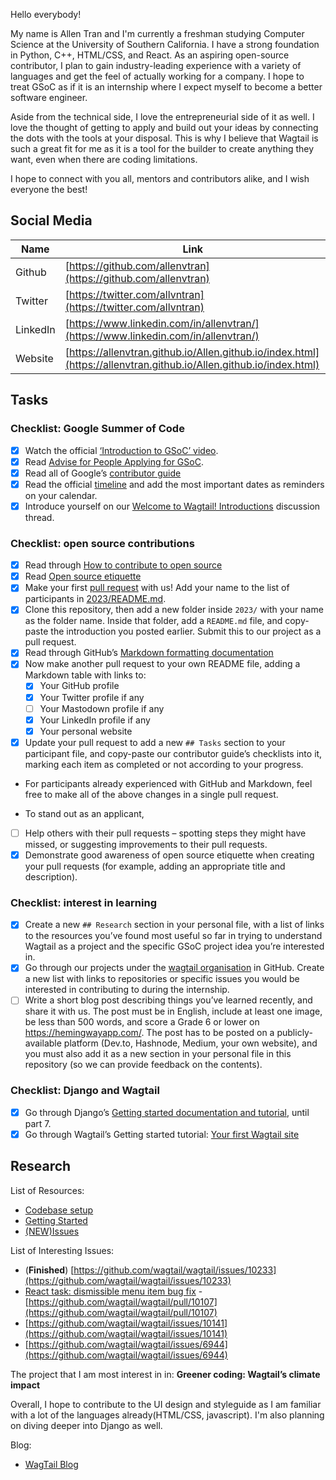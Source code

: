 Hello everybody!

My name is Allen Tran and I'm currently a freshman studying Computer Science at the University of Southern California. I have a strong foundation in Python, C++, HTML/CSS, and React. As an aspiring open-source contributor, I plan to gain industry-leading experience with a variety of languages and get the feel of actually working for a company. I hope to treat GSoC as if it is an internship where I expect myself to become a better software engineer.

Aside from the technical side, I love the entrepreneurial side of it as well. I love the thought of getting to apply and build out your ideas by connecting the dots with the tools at your disposal. This is why I believe that Wagtail is such a great fit for me as it is a tool for the builder to create anything they want, even when there are coding limitations.

I hope to connect with you all, mentors and contributors alike, and I wish everyone the best!

## Social Media

| Name | Link |
| --- | --- |
| Github | [https://github.com/allenvtran](https://github.com/allenvtran) |
| Twitter | [https://twitter.com/allvntran](https://twitter.com/allvntran) |
| LinkedIn | [https://www.linkedin.com/in/allenvtran/](https://www.linkedin.com/in/allenvtran/) |
| Website | [https://allenvtran.github.io/Allen.github.io/index.html](https://allenvtran.github.io/Allen.github.io/index.html) |

## Tasks

### Checklist: Google Summer of Code

- [x] Watch the official [‘Introduction to GSoC’ video](https://www.youtube.com/watch?v=7jD2tChhrWM&feature=youtu.be).
- [x] Read [Advise for People Applying for GSoC](https://developers.google.com/open-source/gsoc/help/student-advice).
- [x] Read all of Google’s [contributor guide](https://google.github.io/gsocguides/student/)
- [x] Read the official [timeline](https://developers.google.com/open-source/gsoc/timeline) and add the most important dates as reminders on your calendar.
- [x] Introduce yourself on our [Welcome to Wagtail! Introductions](https://github.com/wagtail/gsoc/discussions/1) discussion thread.

### Checklist: open source contributions

- [x] Read through [How to contribute to open source](https://opensource.guide/how-to-contribute/)
- [x] Read [Open source etiquette](https://developer.mozilla.org/en-US/docs/MDN/Community/Open_source_etiquette)
- [x] Make your first [pull request](https://docs.github.com/en/pull-requests/collaborating-with-pull-requests/proposing-changes-to-your-work-with-pull-requests/creating-a-pull-request) with us! Add your name to the list of participants in [2023/README.md](2023/README.md).
- [x] Clone this repository, then add a new folder inside `2023/` with your name as the folder name. Inside that folder, add a `README.md` file, and copy-paste the introduction you posted earlier. Submit this to our project as a pull request.
- [x] Read through GitHub’s [Markdown formatting documentation](https://docs.github.com/en/get-started/writing-on-github/getting-started-with-writing-and-formatting-on-github/basic-writing-and-formatting-syntax)
- [x] Now make another pull request to your own README file, adding a Markdown table with links to:
  - [x] Your GitHub profile
  - [x] Your Twitter profile if any
  - [ ] Your Mastodown profile if any
  - [x] Your LinkedIn profile if any
  - [x] Your personal website
- [x] Update your pull request to add a new `## Tasks` section to your participant file, and copy-paste our contributor guide’s checklists into it, marking each item as completed or not according to your progress.
- For participants already experienced with GitHub and Markdown, feel free to make all of the above changes in a single pull request.

- To stand out as an applicant,

 - [ ] Help others with their pull requests – spotting steps they might have missed, or suggesting improvements to their pull requests.
 - [x] Demonstrate good awareness of open source etiquette when creating your pull requests (for example, adding an appropriate title and description).
 
### Checklist: interest in learning

- [x] Create a new `## Research` section in your personal file, with a list of links to the resources you’ve found most useful so far in trying to understand Wagtail as a project and the specific GSoC project idea you’re interested in.
- [x] Go through our projects under the [wagtail organisation](https://github.com/wagtail) in GitHub. Create a new list with links to repositories or specific issues you would be interested in contributing to during the internship.
- [ ] Write a short blog post describing things you’ve learned recently, and share it with us. The post must be in English, include at least one image, be less than 500 words, and score a Grade 6 or lower on <https://hemingwayapp.com/>. The post has to be posted on a publicly-available platform (Dev.to, Hashnode, Medium, your own website), and you must also add it as a new section in your personal file in this repository (so we can provide feedback on the contents).

### Checklist: Django and Wagtail

- [x] Go through Django’s [Getting started documentation and tutorial](https://docs.djangoproject.com/en/4.1/intro/), until part 7.
- [x] Go through Wagtail’s Getting started tutorial: [Your first Wagtail site](https://docs.wagtail.org/en/stable/getting_started/tutorial.html)

## Research
List of Resources:
- [Codebase setup](https://docs.wagtail.org/en/stable/contributing/index.html)
- [Getting Started](https://docs.wagtail.org/en/stable/getting_started/index.html)
- [(NEW)Issues](https://github.com/wagtail/wagtail/issues/10070)

List of Interesting Issues:
- (**Finished**) [https://github.com/wagtail/wagtail/issues/10233](https://github.com/wagtail/wagtail/issues/10233) 
- [React task: dismissible menu item bug fix](https://github.com/orgs/wagtail/projects/19/views/12?pane=issue&itemId=21499138)
  -[https://github.com/wagtail/wagtail/pull/10107](https://github.com/wagtail/wagtail/pull/10107)
- [https://github.com/wagtail/wagtail/issues/10141](https://github.com/wagtail/wagtail/issues/10141)
- [https://github.com/wagtail/wagtail/issues/6944](https://github.com/wagtail/wagtail/issues/6944)

The project that I am most interest in in: **Greener coding: Wagtail’s climate impact**

Overall, I hope to contribute to the UI design and styleguide as I am familiar with a lot of the languages already(HTML/CSS, javascript). I'm also planning on diving deeper into Django as well.

Blog:
- [WagTail Blog](https://dev.to/allenvtran/wagtail-17a8)


